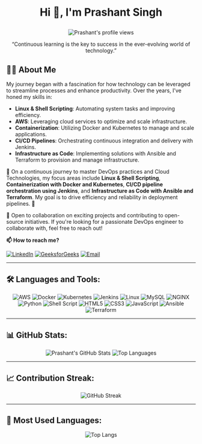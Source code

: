 # <p align="center">Hi 👋, I'm Prashant Singh</p>

<p align="center">
  <img src="https://komarev.com/ghpvc/?username=Prashantsingh0003&label=Profile%20views&color=0e75b6&style=flat" alt="Prashant's profile views" />
</p>

<p align="center">“Continuous learning is the key to success in the ever-evolving world of technology.”</p>

## 🧑‍💻 About Me

My journey began with a fascination for how technology can be leveraged to streamline processes and enhance productivity. Over the years, I’ve honed my skills in:

- **Linux & Shell Scripting**: Automating system tasks and improving efficiency.
- **AWS**: Leveraging cloud services to optimize and scale infrastructure.
- **Containerization**: Utilizing Docker and Kubernetes to manage and scale applications.
- **CI/CD Pipelines**: Orchestrating continuous integration and delivery with Jenkins.
- **Infrastructure as Code**: Implementing solutions with Ansible and Terraform to provision and manage infrastructure.

🌱 On a continuous journey to master DevOps practices and Cloud Technologies, my focus areas include **Linux & Shell Scripting**, **Containerization with Docker and Kubernetes**, **CI/CD pipeline orchestration using Jenkins**, and **Infrastructure as Code with Ansible and Terraform**. My goal is to drive efficiency and reliability in deployment pipelines. 🚀

🤝 Open to collaboration on exciting projects and contributing to open-source initiatives. If you're looking for a passionate DevOps engineer to collaborate with, feel free to reach out!

**📫 How to reach me?**
<p align="left">
  <a href="https://www.linkedin.com/in/prashant-singh2/"><img src="https://img.shields.io/badge/LinkedIn-%230077B5.svg?style=for-the-badge&logo=linkedin&logoColor=white" alt="LinkedIn"></a>
  <a href="https://www.geeksforgeeks.org/user/prashu9838/?utm_source=geeksforgeeks&utm_medium=my_profile&utm_campaign=auth_user"><img src="https://img.shields.io/badge/GeeksforGeeks-32A852?style=for-the-badge&logo=geeksforgeeks&logoColor=white" alt="GeeksforGeeks"></a>
  <a href="mailto:prashantftp03@gmail.com"><img src="https://img.shields.io/badge/Email-%23D14836.svg?style=for-the-badge&logo=gmail&logoColor=white" alt="Email"></a>
</p>

---

## 🛠 Languages and Tools:
  
<p align="center">
  <img src="https://img.shields.io/badge/AWS-%23FF9900.svg?style=for-the-badge&logo=amazon-aws&logoColor=white" alt="AWS">
  <img src="https://img.shields.io/badge/Docker-%230db7ed.svg?style=for-the-badge&logo=docker&logoColor=white" alt="Docker">
  <img src="https://img.shields.io/badge/Kubernetes-%23326ce5.svg?style=for-the-badge&logo=kubernetes&logoColor=white" alt="Kubernetes">
  <img src="https://img.shields.io/badge/Jenkins-%232C5263.svg?style=for-the-badge&logo=jenkins&logoColor=white" alt="Jenkins">
  <img src="https://img.shields.io/badge/Linux-FCC624?style=for-the-badge&logo=linux&logoColor=black" alt="Linux">
  <img src="https://img.shields.io/badge/MySQL-%2300f.svg?style=for-the-badge&logo=mysql&logoColor=white" alt="MySQL">
  <img src="https://img.shields.io/badge/NGINX-%23009639.svg?style=for-the-badge&logo=nginx&logoColor=white" alt="NGINX">
  <img src="https://img.shields.io/badge/Python-%2314354C.svg?style=for-the-badge&logo=python&logoColor=white" alt="Python">
  <img src="https://img.shields.io/badge/Shell_Script-%23121011.svg?style=for-the-badge&logo=gnu-bash&logoColor=white" alt="Shell Script">
  <img src="https://img.shields.io/badge/HTML5-%23E34F26.svg?style=for-the-badge&logo=html5&logoColor=white" alt="HTML5">
  <img src="https://img.shields.io/badge/CSS3-%231572B6.svg?style=for-the-badge&logo=css3&logoColor=white" alt="CSS3">
  <img src="https://img.shields.io/badge/JavaScript-%23323330.svg?style=for-the-badge&logo=javascript&logoColor=%23F7DF1E" alt="JavaScript">
  <img src="https://img.shields.io/badge/Ansible-%EE0000.svg?style=for-the-badge&logo=ansible&logoColor=white" alt="Ansible">
  <img src="https://img.shields.io/badge/Terraform-%5C7B42BC.svg?style=for-the-badge&logo=terraform&logoColor=white" alt="Terraform">
</p>

---

## 📊 GitHub Stats:

<p align="center">
  <img src="https://github-readme-stats.vercel.app/api?username=Prashantsingh0003&show_icons=true&theme=dark" alt="Prashant's GitHub Stats">
  <img src="https://github-readme-stats.vercel.app/api/top-langs/?username=Prashantsingh0003&layout=compact&theme=dark" alt="Top Languages">
</p>

---

## 📈 Contribution Streak:

<p align="center">
  <img src="https://github-readme-streak-stats.herokuapp.com/?user=Prashantsingh0003&theme=dark" alt="GitHub Streak">
</p>

---

## 🌟 Most Used Languages:

<p align="center">
  <img src="https://github-readme-stats.vercel.app/api/top-langs/?username=Prashantsingh0003&langs_count=8&theme=dark" alt="Top Langs">
</p>
